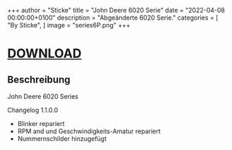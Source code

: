 +++
author = "Sticke"
title = "John Deere 6020 Serie"
date = "2022-04-08 00:00:00+0100"
description = "Abgeänderte 6020 Serie."
categories = [
    "By Sticke",
]
image = "series6P.png"
+++
# [DOWNLOAD](https://magentacloud.de/s/BA38qj9wDTxE3xe/download?path=%2FBy%20Sticke&files=FS22_JohnDeere6020Series.zip)

## Beschreibung

John Deere 6020 Series

Changelog 1.1.0.0
- Blinker repariert
- RPM and und Geschwindigkeits-Amatur repariert
- Nummernschilder hinzugefügt